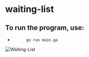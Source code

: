 # waiting-list

## To run the program, use:
-           go run main.go

![Waiting-List](https://github.com/osag1e/waiting-list/blob/main/image/waiting-list.png)

